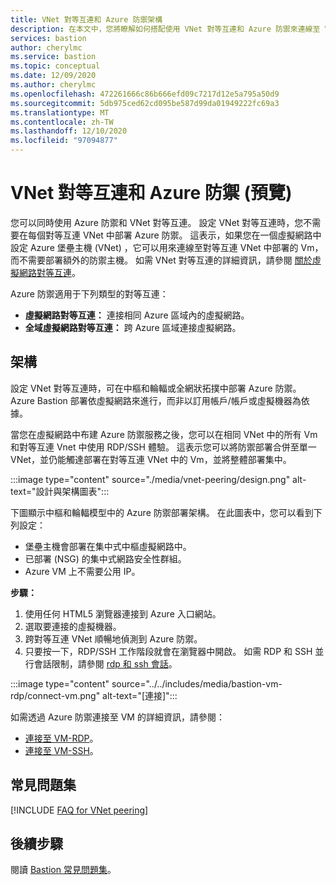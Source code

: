 ```yaml
---
title: VNet 對等互連和 Azure 防禦架構
description: 在本文中，您將瞭解如何搭配使用 VNet 對等互連和 Azure 防禦來連線至 Vm。
services: bastion
author: cherylmc
ms.service: bastion
ms.topic: conceptual
ms.date: 12/09/2020
ms.author: cherylmc
ms.openlocfilehash: 472261666c86b666efd09c7217d12e5a795a50d9
ms.sourcegitcommit: 5db975ced62cd095be587d99da01949222fc69a3
ms.translationtype: MT
ms.contentlocale: zh-TW
ms.lasthandoff: 12/10/2020
ms.locfileid: "97094877"
---
```

# <a name="vnet-peering-and-azure-bastion-preview"></a>VNet 對等互連和 Azure 防禦 (預覽) 

您可以同時使用 Azure 防禦和 VNet 對等互連。 設定 VNet 對等互連時，您不需要在每個對等互連 VNet 中部署 Azure 防禦。 這表示，如果您在一個虛擬網路中設定 Azure 堡壘主機 (VNet) ，它可以用來連線至對等互連 VNet 中部署的 Vm，而不需要部署額外的防禦主機。 如需 VNet 對等互連的詳細資訊，請參閱 [關於虛擬網路對等互連](../virtual-network/virtual-network-peering-overview.md)。

Azure 防禦適用于下列類型的對等互連：

* **虛擬網路對等互連：** 連接相同 Azure 區域內的虛擬網路。
* **全域虛擬網路對等互連：** 跨 Azure 區域連接虛擬網路。

## <a name="architecture"></a>架構

設定 VNet 對等互連時，可在中樞和輪輻或全網狀拓撲中部署 Azure 防禦。 Azure Bastion 部署依虛擬網路來進行，而非以訂用帳戶/帳戶或虛擬機器為依據。

當您在虛擬網路中布建 Azure 防禦服務之後，您可以在相同 VNet 中的所有 Vm 和對等互連 Vnet 中使用 RDP/SSH 體驗。 這表示您可以將防禦部署合併至單一 VNet，並仍能觸達部署在對等互連 VNet 中的 Vm，並將整體部署集中。

:::image type="content" source="./media/vnet-peering/design.png" alt-text="設計與架構圖表":::

下圖顯示中樞和輪輻模型中的 Azure 防禦部署架構。 在此圖表中，您可以看到下列設定：

* 堡壘主機會部署在集中式中樞虛擬網路中。
* 已部署 (NSG) 的集中式網路安全性群組。
* Azure VM 上不需要公用 IP。

**步驟：**

1. 使用任何 HTML5 瀏覽器連接到 Azure 入口網站。
1. 選取要連接的虛擬機器。
1. 跨對等互連 VNet 順暢地偵測到 Azure 防禦。
1. 只要按一下，RDP/SSH 工作階段就會在瀏覽器中開啟。 如需 RDP 和 SSH 並行會話限制，請參閱 [rdp 和 ssh 會話](bastion-faq.md#limits)。

  :::image type="content" source="../../includes/media/bastion-vm-rdp/connect-vm.png" alt-text="[連接]":::

   如需透過 Azure 防禦連接至 VM 的詳細資訊，請參閱：

   * [連接至 VM-RDP](bastion-connect-vm-rdp.md)。
   * [連接至 VM-SSH](bastion-connect-vm-ssh.md)。

## <a name="faq"></a>常見問題集

[!INCLUDE [FAQ for VNet peering](../../includes/bastion-faq-peering-include.md)]

## <a name="next-steps"></a>後續步驟

閱讀 [Bastion 常見問題集](bastion-faq.md)。